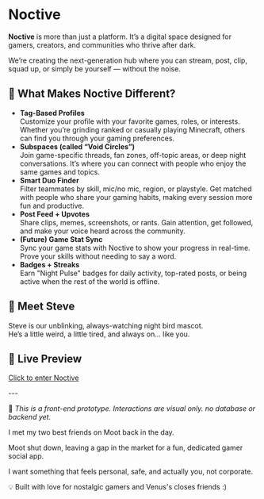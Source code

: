 <h1>Noctive</h1>

<p><strong>Noctive</strong> is more than just a platform. It’s a digital space designed for gamers, creators, and communities who thrive after dark.</p>
<p>We’re creating the next-generation hub where you can stream, post, clip, squad up, or simply be yourself — without the noise.</p>

<h2>🌟 What Makes Noctive Different?</h2>
<ul>
  <li><strong>Tag-Based Profiles</strong><br>Customize your profile with your favorite games, roles, or interests. Whether you’re grinding ranked or casually playing Minecraft, others can find you through your gaming preferences.</li>
  <li><strong>Subspaces (called “Void Circles”)</strong><br>Join game-specific threads, fan zones, off-topic areas, or deep night conversations. It’s where you can connect with people who enjoy the same games and topics.</li>
  <li><strong>Smart Duo Finder</strong><br>Filter teammates by skill, mic/no mic, region, or playstyle. Get matched with people who share your gaming habits, making every session more fun and productive.</li>
  <li><strong>Post Feed + Upvotes</strong><br>Share clips, memes, screenshots, or rants. Gain attention, get followed, and make your voice heard across the community.</li>
  <li><strong>(Future) Game Stat Sync</strong><br>Sync your game stats with Noctive to show your progress in real-time. Prove your skills without needing to say a word.</li>
  <li><strong>Badges + Streaks</strong><br>Earn "Night Pulse" badges for daily activity, top-rated posts, or being active when the rest of the world is offline.</li>
</ul>

<h2>👾 Meet Steve</h2>
<p>Steve is our unblinking, always-watching night bird mascot.<br>He’s a little weird, a little tired, and always on... like you.</p>


<h2>🔗 Live Preview</h2>
<p><a href="https://pivotmenace.github.io/Noctive/" target="_blank">Click to enter Noctive</a></p>
---

🚧 *This is a front-end prototype. Interactions are visual only. no database or backend yet.*

I met my two best friends on Moot back in the day.

Moot shut down, leaving a gap in the market for a fun, dedicated gamer social app.

I want something that feels personal, safe, and actually you, not corporate.

💡 Built with love for nostalgic gamers and Venus's closes friends :)
